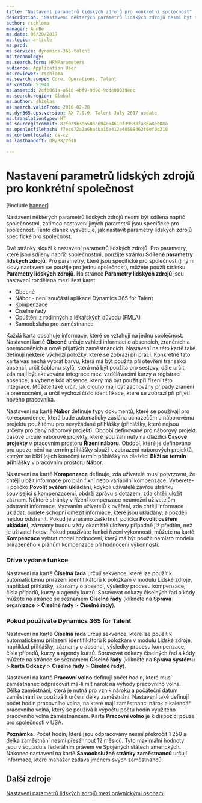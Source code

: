 ```yaml
---
title: "Nastavení parametrů lidských zdrojů pro konkrétní společnost"
description: "Nastavení některých parametrů lidských zdrojů nesmí být sdílena napříč společnostmi, zatímco nastavení jiných parametrů jsou specifické pro společnost. Tento článek vysvětluje, jak nastavit parametry lidských zdrojů specifické pro společnost."
author: rschloma
manager: AnnBe
ms.date: 06/20/2017
ms.topic: article
ms.prod: 
ms.service: dynamics-365-talent
ms.technology: 
ms.search.form: HRMParameters
audience: Application User
ms.reviewer: rschloma
ms.search.scope: Core, Operations, Talent
ms.custom: 51941
ms.assetid: 2cfb061a-a616-4bf9-9d98-9cde00039eec
ms.search.region: Global
ms.author: shielas
ms.search.validFrom: 2016-02-28
ms.dyn365.ops.version: AX 7.0.0, Talent July 2017 update
ms.translationtype: HT
ms.sourcegitcommit: 82f039b305503c604d64610f39838fa86a8eb08a
ms.openlocfilehash: f7ecd72a2a6ba4ba15e412e40508462f6ef0d218
ms.contentlocale: cs-cz
ms.lasthandoff: 08/08/2018

---
```


# <a name="set-up-company-specific-human-resources-hr-parameters"></a>Nastavení parametrů lidských zdrojů pro konkrétní společnost

[!include [banner](includes/banner.md)]

Nastavení některých parametrů lidských zdrojů nesmí být sdílena napříč společnostmi, zatímco nastavení jiných parametrů jsou specifické pro společnost. Tento článek vysvětluje, jak nastavit parametry lidských zdrojů specifické pro společnost.

Dvě stránky slouží k nastavení parametrů lidských zdrojů. Pro parametry, které jsou sdíleny napříč společnostmi, použijte stránku **Sdílené parametry lidských zdrojů**. Pro parametry, které jsou specifické pro společnost (jinými slovy nastavení se použije pro jednu společnost), můžete použít stránku **Parametry lidských zdrojů**. Na stránce **Parametry lidských zdrojů** jsou nastavení rozdělena mezi šest karet:

-   Obecné
-   Nábor - není součástí aplikace Dynamics 365 for Talent
-   Kompenzace
-   Číselné řady
-   Opuštění z rodinných a lékařských důvodu (FMLA)
-   Samoobsluha pro zaměstnance

Každá karta obsahuje informace, které se vztahují na jednu společnost. Nastavení kartě **Obecné** určuje vzhled informací o absencích, zraněních a onemocněních a nově přijatých zaměstnancích. Nastavení na této kartě také definují některé výchozí položky, které se zobrazí při práci. Konkrétně tato karta vás nechá vybrat barvu, která má být použita při otevření transakcí absencí, určit šablonu stylů, která má být použita pro sestavy, dále určit, zda mají být aktivována integrace mezi vzdělávacími kurzy a registrací absence, a vyberte kód absence, který má být použit při řízení této integrace. Můžete také určit, jak dlouho mají být zachovány případy zranění a onemocnění, a určit výchozí číslo identifikace, které se zobrazí při přijetí nového pracovníka. 

Nastavení na kartě **Nábor** definuje typy dokumentů, které se používají pro korespondence, která bude automaticky zaslána uchazečům a náborovému projektu použitému pro nevyžádané přihlášky (přihlášky, které nejsou určeny pro daný náborový projekt). Období definované pro náborový projekt časově určuje náborové projekty, které jsou zahrnuty na dlaždici **Časové projekty** v pracovním prostoru **Řízení náboru**. Období, které je definováno pro upozornění na termín přihlášky slouží k zobrazení náborových projektů, kterým se blíží jejich konečný termín přihlášky na dlaždici **Blíží se termín přihlášky** v pracovním prostoru **Nábor**. 

Nastavení na kartě **Kompenzace** definuje, zda uživatelé musí potvrzovat, že chtějí uložit informace pro plán fixní nebo variabilní kompenzace. Vyberete-li políčko **Povolit ověření ukládání**, kdykoli uživatelé zavřou stránku související s kompenzacemi, obdrží zprávu s dotazem, zda chtějí uložit záznam. Některé stránky v řízení kompenzace neumožní uživatelům odstranit informace. Vyzváním uživatelů k ověření, zda chtějí informace ukládat, budete schopni omezit informace, které jsou ukládány, a později nejdou odstranit. Pokud je zrušeno zaškrtnutí políčka **Povolit ověření ukládání**, záznamy budou vždy okamžitě uloženy případně již předtím, než je uživatel hotov. Pokud používáte funkci řízení výkonnosti, můžete na kartě **Kompenzace** vybrat model hodnocení, který má být použit namísto modelu přiřazeného k plánům kompenzace při hodnocení výkonnosti. 

### <a name="previously-released-functionality"></a>Dříve vydané funkce
Nastavení na kartě **Číselná řada** určují sekvence, které lze použít k automatickému přiřazení identifikátorů k položkám v modulu Lidské zdroje, například přihlášky, záznamy o absenci, výsledky procesu kompenzace, čísla případů, kurzy a agendy kurzů. Spravovat odkazy číselných řad a kódy můžete na stránce se seznamem **Číselné řady** (klikněte na **Správa organizace** &gt; **Číselné řady** &gt; **Číselné řady**).

### <a name="if-youre-using-dynamics-365-for-talent"></a>Pokud používáte Dynamics 365 for Talent
Nastavení na kartě **Číselná řada** určují sekvence, které lze použít k automatickému přiřazení identifikátorů k položkám v modulu Lidské zdroje, například přihlášky, záznamy o absenci, výsledky procesu kompenzace, čísla případů, kurzy a agendy kurzů. Spravovat odkazy číselných řad a kódy můžete na stránce se seznamem **Číselné řady** (klikněte na **Správa systému** &gt; **karta Odkazy** &gt; **Číselné řady** &gt; **Číselné řady**). 

Nastavení na kartě **Pracovní volno** definují počet hodin, které musí zaměstnanec odpracovat má-li mít nárok na výhody pracovního volna. Délka zaměstnání, která je nutná pro vznik nároku a počáteční datum zaměstnání se používá k určení délky zaměstnání. Nastavení také definují počet hodin pracovního volna, na které mají zaměstnanci nárok a kalendář pracovního volna, který se používá k výpočtu počtu hodin využitého pracovního volna zaměstnancem. Karta **Pracovní volno** je k dispozici pouze pro společnosti v USA. 

**Poznámka:** Počet hodin, které jsou odpracovány nesmí překročit 1 250 a délka zaměstnání nesmí přesáhnout 12 měsíců. Tyto maximální hodnoty jsou v souladu s federálním právem ve Spojených státech amerických. Nakonec nastavení na kartě **Samoobslužné stránky zaměstnanců** určují informace, které manažer zadává jménem svých zaměstnanců.

<a name="additional-resources"></a>Další zdroje
--------

[Nastavení parametrů lidských zdrojů mezi právnickými osobami](set-up-hr-parameters-across-legal-entities.md)




